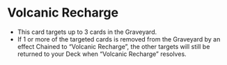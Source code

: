 # Volcanic Recharge

*   This card targets up to 3 cards in the Graveyard.
*   If 1 or more of the targeted cards is removed from the Graveyard by an effect Chained to “Volcanic Recharge”, the other targets will still be returned to your Deck when “Volcanic Recharge” resolves.
